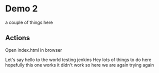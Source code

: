 # Demo 2
a couple of things here

## Actions 

Open index.html in browser

Let's say hello to the world
testing jenkins
Hey lots of things to do here
hopefully this one works
it didn't work so here we are again
trying again
